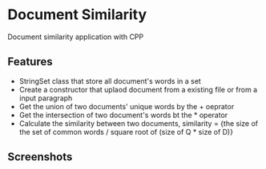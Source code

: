 # Document Similarity
 Document similarity application with CPP

## Features
* StringSet class that store all document's words in a set
* Create a constructor that uplaod document from a existing file or from a input paragraph
* Get the union of two documents' unique words by the + oeprator
* Get the intersection of two document's words bt the * operator
* Calculate the similarity between two documents, similarity = {the size of the set of common words / square root of (size of Q * size of D)}

## Screenshots
